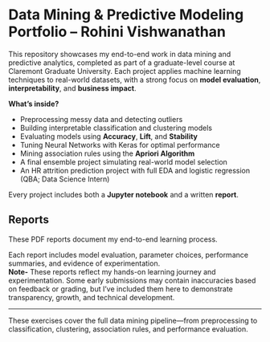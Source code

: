 #  Data Mining & Predictive Modeling Portfolio – Rohini Vishwanathan

This repository showcases my end-to-end work in data mining and predictive analytics, completed as part of a graduate-level course at Claremont Graduate University. Each project applies machine learning techniques to real-world datasets, with a strong focus on **model evaluation**, **interpretability**, and **business impact**.

 **What’s inside?**
-  Preprocessing messy data and detecting outliers
-  Building interpretable classification and clustering models
-  Evaluating models using **Accuracy**, **Lift**, and **Stability**
-  Tuning Neural Networks with Keras for optimal performance
-  Mining association rules using the **Apriori Algorithm**
-  A final ensemble project simulating real-world model selection
-  An HR attrition prediction project with full EDA and logistic regression (QBA; Data Science Intern)

Every project includes both a **Jupyter notebook** and a written **report**.


##  Reports

These PDF reports document my end-to-end learning process.

Each report includes model evaluation, parameter choices, performance summaries, and evidence of experimentation.  
**Note-** These reports reflect my hands-on learning journey and experimentation. Some early submissions may contain inaccuracies based on feedback or grading, but I’ve included them here to demonstrate transparency, growth, and technical development.


---

These exercises cover the full data mining pipeline—from preprocessing to classification, clustering, association rules, and performance evaluation.

